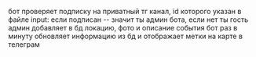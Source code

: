 бот проверяет подписку на приватный тг канал, id которого указан в файле input: если подписан -- значит ты админ бота, если нет ты гость
админ добавляет в бд локацию, фото и описание события
бот раз в минуту обновляет информацию из бд и  отображает метки на карте в телеграм
